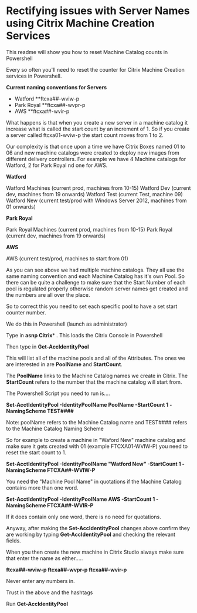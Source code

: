 # Rectifying issues with Server Names using Citrix Machine Creation Services

This readme will show you how to reset Machine Catalog counts in Powershell

Every so often you'll need to reset the counter for Citrix Machine Creation services in Powershell.

**Current naming conventions for Servers**

* Watford **ftcxa##-wviw-p
* Park Royal **ftcxa##-wvpr-p
* AWS **ftcxa##-wvir-p

What happens is that when you create a new server in a machine catalog it increase what is called the start count by an increment of 1. So if you create a server called ftcxa01-wviw-p the start count moves from 1 to 2. 

Our complexity is that once upon a time we have Citrix Boxes named 01 to 06 and new machine catalogs were created to deploy new images from different delivery controllers. For example we have 4 Machine catalogs for Watford, 2 for Park Royal nd one for AWS.

**Watford**

Watford Machines (current prod, machines from 10-15)
Watford Dev (current dev, machines from 19 onwards)
Watford Test (current Test, machine 09)
Watford New (current test/prod with Windows Server 2012, machines from 01 onwards)

**Park Royal**

Park Royal Machines (current prod, machines from 10-15)
Park Royal (current dev, machines from 19 onwards)

**AWS**

AWS (current test/prod, machines to start from 01)

As you can see above we had multiple machine catalogs. They all use the same naming convention and each Machine Catalog has it's own Pool. So there can be quite a challenge to make sure that the Start Number of each pool is regulated properly otherwise random server names get created and the numbers are all over the place.

So to correct this you need to set each specific pool to have a set start counter number.

We do this in Powershell (launch as administrator)

Type in **asnp Citrix*** . This loads the Citrix Console in Powershell 

Then type in **Get-AccIdentityPool**  

This will list all of the machine pools and all of the Attributes. The ones we are interested in are **PoolName** and **StartCount**.

The **PoolName** links to the Machine Catalog names we create in Citrix. The **StartCount** refers to the number that the machine catalog will start from. 

The Powershell Script you need to run is....

**Set-AcctIdentityPool -IdentityPoolName PoolName -StartCount 1 -NamingScheme TEST####**

Note: poolName refers to the Machine Catalog name and TEST#### refers to the Machine Catalog Naming Scheme

So for example to create a machine in "Waford New" machine catalog and make sure it gets created with 01 (example FTCXA01-WVIW-P) you need to reset the start count to 1.

**Set-AcctIdentityPool -IdentityPoolName "Watford New" -StartCount 1 -NamingScheme FTCXA##-WVIW-P** 

You need the "Machine Pool Name" in quotations if the Machine Catalog contains more than one word.

**Set-AcctIdentityPool -IdentityPoolName AWS -StartCount 1 -NamingScheme FTCXA##-WVIR-P**

If it does contain only one word, there is no need for quotations.

Anyway, after making the **Set-AccIdentityPool** changes above confirm they are working by typing **Get-AccIdentityPool** and checking the relevant fields.

When you then create the new machine in Citrix Studio always make sure that enter the name as either.....

**ftcxa##-wviw-p
ftcxa##-wvpr-p
ftcxa##-wvir-p**

Never enter any numbers in.

Trust in the above and the hashtags



Run **Get-AccIdentityPool**


